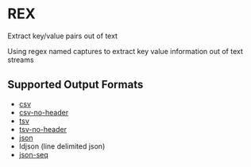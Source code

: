 # REX

Extract key/value pairs out of text

Using regex named captures to extract key value information out of text streams

## Supported Output Formats

* [csv](https://tools.ietf.org/html/rfc4180)
* [csv-no-header](https://tools.ietf.org/html/rfc4180)
* [tsv](https://tools.ietf.org/html/rfc4180)
* [tsv-no-header](https://tools.ietf.org/html/rfc4180)
* [json](https://tools.ietf.org/html/rfc7159)
* ldjson (line delimited json)
* [json-seq](https://tools.ietf.org/html/rfc7464)

